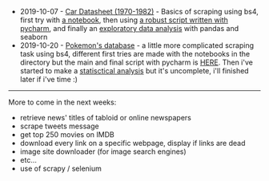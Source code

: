 - 2019-10-07 - [Car Datasheet (1970-1982)](https://github.com/obrunet/Web_Scraping_Projects/blob/master/2019-10-07-car_datasheet/auto_mpg.html) - Basics of scraping using bs4, first try with [a notebook](https://github.com/obrunet/Web_Scraping_Projects/blob/master/2019-10-07-car_datasheet/scraping%20data.ipynb), then using [a robust script written with pycharm](https://github.com/obrunet/Web_Scraping_Projects/blob/master/2019-10-07-car_datasheet/last_scraper_version.py), and finally an [exploratory data analysis](https://github.com/obrunet/Web_Scraping_Projects/blob/master/2019-10-07-car_datasheet/making_scraped_data_usable.ipynb) with pandas and seaborn
- 2019-10-20 - [Pokemon's database](https://pokemondb.net/) - a little more complicated scraping task using bs4, different first tries are made with the notebooks in the directory but the main and final script with pycharm is [HERE](https://github.com/obrunet/Web_Scraping_Projects/blob/master/2019-10-20-pokemon_db/main.py). Then i've started to make a [statisctical analysis](https://github.com/obrunet/Web_Scraping_Projects/blob/master/2019-10-20-pokemon_db/pokemon_stats.ipynb) but it's uncomplete, i'll finished later if i've time :)

---
More to come in the next weeks:
- retrieve news' titles of tabloid or online newspapers
- scrape tweets message
- get top 250 movies on IMDB
- download every link on a specific webpage, display if links are dead
- image site downloader (for image search engines)
- etc...
- use of scrapy / selenium
